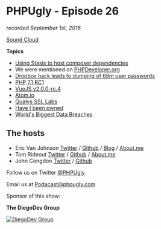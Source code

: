 # PHPUgly - Episode 26
*recorded September 1st, 2016*

[Sound Cloud](https://soundcloud.com/phpugly/episode26)

**Topics**

* [Using Stasis to host composer dependencies](https://www.sitepoint.com/local-composer-for-everyone-a-conference-friendly-satis-setup/)
* We were mentioned on [PHPDeveloper.org](http://www.phpdeveloper.org/news/24349)
* [Dropbox hack leads to dumping of 68m user passwords](https://www.theguardian.com/technology/2016/aug/31/dropbox-hack-passwords-68m-data-breach)
* [PHP 7.1 RC1](http://php.net/index.php#id2016-09-01-1)
* [VueJS v2.0.0-rc.4](https://github.com/vuejs/vue/releases/tag/v2.0.0-rc.4)
* [Atom.io](https://atom.io/)
* [Qualys SSL Labs](https://www.ssllabs.com/)
* [Have I been pwned](https://haveibeenpwned.com/)
* [World's Biggest Data Breaches](http://www.informationisbeautiful.net/visualizations/worlds-biggest-data-breaches-hacks/)

## The hosts
* Eric Van Johnson [Twitter](https://twitter.com/shocm) / [Github](https://github.com/ericvanjohnson/) / [Blog](https://www.shocm.com) / [About.me](https://about.me/shocm) 
* Tom Rideout [Twitter](https://twitter.com/realrideout) / [Github](https://github.com/trideout/) / [About.me](https://about.me/thomasrideout)
* John Congdon [Twitter](https://twitter.com/johncongdon) / [Github](https://github.com/johncongdon) 

Follow us on Twitter [@PHPUgly](https://twitter.com/phpugly) 

Email us at [Podacast@phpugly.com](mailto:podcast@phpugly.com)

Sponsor of this show:

**The DiegoDev Group**

[![DiegoDev Group](http://www.diegodev.com/img/logos/DiegoDev%20Group%20300x82.png "Logo DiegoDev Group")](https://www.diegodev.com) 
